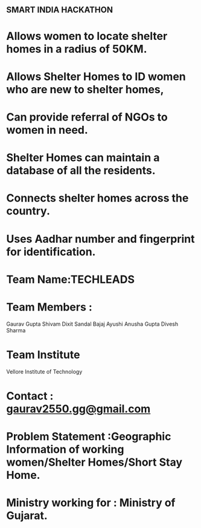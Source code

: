 ## SMART INDIA HACKATHON

# Allows women to locate shelter homes in a radius of 50KM.
# Allows Shelter Homes to ID women who are new to shelter homes,
# Can provide referral of NGOs to women in need.
# Shelter Homes can maintain a database of all the residents.
# Connects shelter homes across the country.
# Uses Aadhar number and fingerprint for identification.

# Team Name:TECHLEADS

# Team Members :
  Gaurav Gupta 
  Shivam Dixit
  Sandal Bajaj
  Ayushi
  Anusha Gupta
  Divesh Sharma
  
 # Team Institute
  Vellore Institute of Technology
  
 # Contact : gaurav2550.gg@gmail.com
 
 # Problem Statement :Geographic Information of working women/Shelter Homes/Short Stay Home.
 
 # Ministry working for : Ministry of Gujarat.
